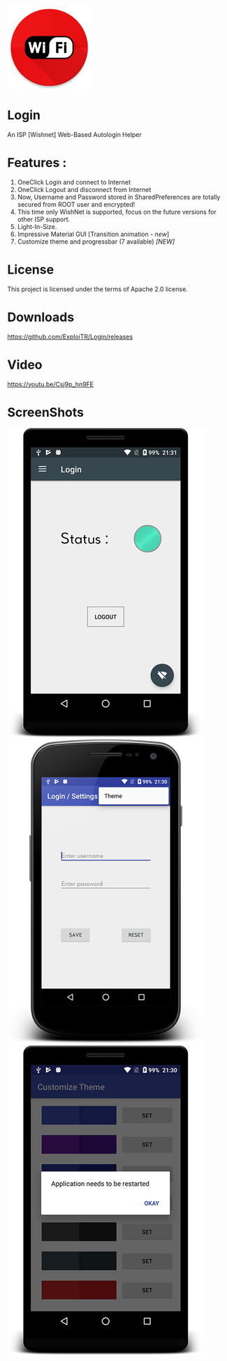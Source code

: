 ![ALT TEXT](https://raw.githubusercontent.com/ExploiTR/Login/master/app/src/main/res/mipmap-xxxhdpi/ic_launcher.png)

# Login 
An ISP [Wishnet] Web-Based Autologin Helper 

# Features :
1. OneClick Login and connect to Internet
2. OneClick Logout and disconnect from Internet
3. Now, Username and Password stored in SharedPreferences are totally secured from ROOT user and encrypted!
4. This time only WishNet is supported, focus on the future versions for other ISP support.
5. Light-In-Size.
6. Impressive Material GUI [Transition animation - *new*]
7. Customize theme and progressbar (7 available) *[NEW]*


# License
This project is licensed under the terms of Apache 2.0 license.

# Downloads

https://github.com/ExploiTR/Login/releases

# Video

https://youtu.be/Csj9p_hn9FE

# ScreenShots

![](https://raw.githubusercontent.com/ExploiTR/Login/master/screenshots/device-2017-06-08-213123.png)
![](https://raw.githubusercontent.com/ExploiTR/Login/master/screenshots/device-2017-06-08-213013.png)
![](https://raw.githubusercontent.com/ExploiTR/Login/master/screenshots/device-2017-06-08-213035.png)





